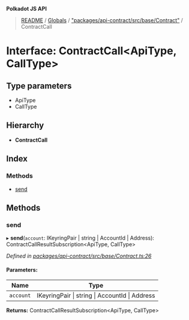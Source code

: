**Polkadot JS API**

> [README](../README.md) / [Globals](../globals.md) / ["packages/api-contract/src/base/Contract"](../modules/_packages_api_contract_src_base_contract_.md) / ContractCall

# Interface: ContractCall\<**ApiType, CallType**>

## Type parameters

* ApiType
* CallType

## Hierarchy

* **ContractCall**

## Index

### Methods

* [send](_packages_api_contract_src_base_contract_.contractcall.md#send)

## Methods

### send

▸ **send**(`account`: IKeyringPair \| string \| AccountId \| Address): ContractCallResultSubscription\<ApiType, CallType>

*Defined in [packages/api-contract/src/base/Contract.ts:26](https://github.com/polkadot-js/api/blob/33c161f87/packages/api-contract/src/base/Contract.ts#L26)*

#### Parameters:

Name | Type |
------ | ------ |
`account` | IKeyringPair \| string \| AccountId \| Address |

**Returns:** ContractCallResultSubscription\<ApiType, CallType>
